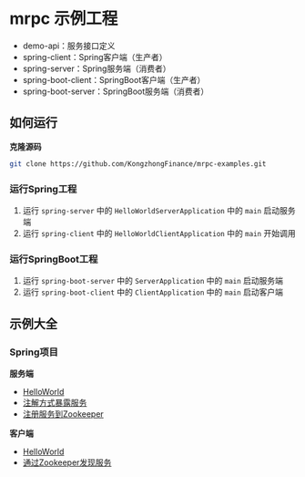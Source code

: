 # mrpc 示例工程

- demo-api：服务接口定义
- spring-client：Spring客户端（生产者）
- spring-server：Spring服务端（消费者）
- spring-boot-client：SpringBoot客户端（生产者）
- spring-boot-server：SpringBoot服务端（消费者）

## 如何运行

**克隆源码**

```bash
git clone https://github.com/KongzhongFinance/mrpc-examples.git
```

### 运行Spring工程

1. 运行 `spring-server` 中的 `HelloWorldServerApplication` 中的 `main` 启动服务端
2. 运行 `spring-client` 中的 `HelloWorldClientApplication` 中的 `main` 开始调用
  
### 运行SpringBoot工程

1. 运行 `spring-boot-server` 中的 `ServerApplication` 中的 `main` 启动服务端
2. 运行 `spring-boot-client` 中的 `ClientApplication` 中的 `main` 启动客户端

## 示例大全

### Spring项目

**服务端**

- [HelloWorld](/spring-server/src/test/java/com/kongzhong/mrpc/demo/HelloWorldApplication.java)
- [注解方式暴露服务](/spring-server/src/test/java/com/kongzhong/mrpc/demo/AnnotationApplication.java)
- [注册服务到Zookeeper](/spring-server/src/test/java/com/kongzhong/mrpc/demo/AnnotationApplication.java)

**客户端**

- [HelloWorld](/spring-client/src/main/java/com/kongzhong/mrpc/demo/client/HelloWorldClientApplication.java)
- [通过Zookeeper发现服务](/spring-client/src/main/java/com/kongzhong/mrpc/demo/client/HelloWorldClientApplication.java)
